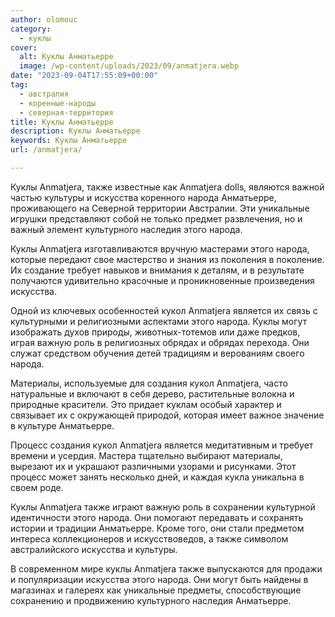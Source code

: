 ```yaml
---
author: olomouc
category:
  - куклы
cover:
  alt: Куклы Анматьерре
  image: /wp-content/uploads/2023/09/anmatjera.webp
date: "2023-09-04T17:55:09+00:00"
tag:
  - австралия
  - коренные-народы
  - северная-территория
title: Куклы Анматьерре
description: Куклы Анматьерре
keywords: Куклы Анматьерре
url: /anmatjera/

---
```

Куклы Anmatjera, также известные как Anmatjera dolls, являются важной частью культуры и искусства коренного народа Анматьерре, проживающего на Северной территории Австралии. Эти уникальные игрушки представляют собой не только предмет развлечения, но и важный элемент культурного наследия этого народа.

Куклы Anmatjera изготавливаются вручную мастерами этого народа, которые передают свое мастерство и знания из поколения в поколение. Их создание требует навыков и внимания к деталям, и в результате получаются удивительно красочные и проникновенные произведения искусства.

Одной из ключевых особенностей кукол Anmatjera является их связь с культурными и религиозными аспектами этого народа. Куклы могут изображать духов природы, животных-тотемов или даже предков, играя важную роль в религиозных обрядах и обрядах перехода. Они служат средством обучения детей традициям и верованиям своего народа.

Материалы, используемые для создания кукол Anmatjera, часто натуральные и включают в себя дерево, растительные волокна и природные красители. Это придает куклам особый характер и связывает их с окружающей природой, которая имеет важное значение в культуре Анматьерре.

Процесс создания кукол Anmatjera является медитативным и требует времени и усердия. Мастера тщательно выбирают материалы, вырезают их и украшают различными узорами и рисунками. Этот процесс может занять несколько дней, и каждая кукла уникальна в своем роде.

Куклы Anmatjera также играют важную роль в сохранении культурной идентичности этого народа. Они помогают передавать и сохранять истории и традиции Анматьерре. Кроме того, они стали предметом интереса коллекционеров и искусствоведов, а также символом австралийского искусства и культуры.

В современном мире куклы Anmatjera также выпускаются для продажи и популяризации искусства этого народа. Они могут быть найдены в магазинах и галереях как уникальные предметы, способствующие сохранению и продвижению культурного наследия Анматьерре.
